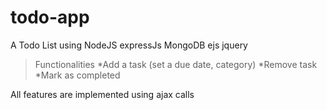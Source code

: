 # todo-app
A Todo List using NodeJS expressJs MongoDB ejs jquery
>Functionalities
*Add a task (set a due date, category)
*Remove task
*Mark as completed


All features are implemented using ajax calls
